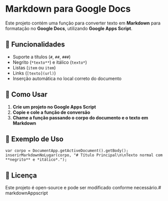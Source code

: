 # Markdown para Google Docs

Este projeto contém uma função para converter texto em **Markdown** para formatação no **Google Docs**, utilizando **Google Apps Script**.

## 📌 Funcionalidades

- Suporte a títulos (`#`, `##`, `###`)
- Negrito (`*texto**`) e itálico (`texto*`)
- Listas (`item` ou `item`)
- Links (`[texto](url)`)
- Inserção automática no local correto do documento

## 🚀 Como Usar

1. **Crie um projeto no Google Apps Script**
2. **Copie e cole a função de conversão**
3. **Chame a função passando o corpo do documento e o texto em Markdown**

## 🔧 Exemplo de Uso

```
var corpo = DocumentApp.getActiveDocument().getBody();
inserirMarkdownNoLugar(corpo, "# Título Principal\n\nTexto normal com **negrito** e *itálico*.");
```

## 📜 Licença

Este projeto é open-source e pode ser modificado conforme necessário.#   m a r k d o w n A p p s c r i p t  
 